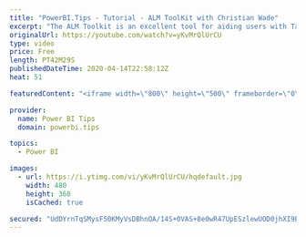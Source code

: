 ```yaml
---
title: "PowerBI.Tips - Tutorial - ALM ToolKit with Christian Wade"
excerpt: "The ALM Toolkit is an excellent tool for aiding users with Tabular Model management.  Christian Wade has been generous enough to provide us with a detailed tutorial on the ALM ToolKit.    ALM Toolkit provides the following features: - Database Compare - Code Merging - Easy Deployments - Source-Control"
originalUrl: https://youtube.com/watch?v=yKvMrQlUrCU
type: video
price: Free
length: PT42M29S
publishedDateTime: 2020-04-14T22:58:12Z
heat: 51

featuredContent: "<iframe width=\"800\" height=\"500\" frameborder=\"0\" src=\"https://www.youtube.com/embed/yKvMrQlUrCU\" allow=\"accelerometer; autoplay; encrypted-media; gyroscope; picture-in-picture\" allowfullscreen></iframe>"

provider:
  name: Power BI Tips
  domain: powerbi.tips

topics:
  - Power BI

images:
  - url: https://i.ytimg.com/vi/yKvMrQlUrCU/hqdefault.jpg
    width: 480
    height: 360
    isCached: true

secured: "UdDYrnTqSMysF50KMyVsDBhnOA/14S+0VAS+8e0wR47UpESzlewUOD0jhXI9EJH7uVWBX5Xt70mho5A5zzVSM9kt1fPGnYfOty84RXa/isxlVzSFPjy9Mi9SZKaObOvOCW1pUaFm5hCPqMD/GUIjJ3tBVlXgnlyYC4+av3pSk75nkwdalgHn8knE337OE2wcqwjH3OItmbbnRdUjcw2PYzSU2u86lNlmrrvgkuvgHCNyl4lEkwPdUVQNOKD02Ah7we68QVwKkzCVuYHkgbpoqbz/GBoqkJDzrGfesGEoVWdpfeswN8cD/wN5fonyaJpaJhs9xYFzZyheHjEFjLBwF31OBWdXP6ZDyQUY/6v9RfscmAQlLdnxhw/vR8k0NWmTZKWbqsiIku1IDiTQz5m9uJbbnnzP99638TpQ2aVlFWc=;QxOk568PLX7vdvMbVUYEiA=="
---
```


